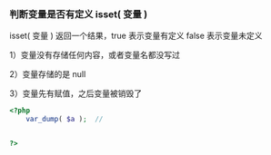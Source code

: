### 判断变量是否有定义   isset\( 变量 \)

isset\( 变量 \) 返回一个结果，true 表示变量有定义  false 表示变量未定义

1）变量没有存储任何内容，或者变量名都没写过

2）变量存储的是 null

3）变量先有赋值，之后变量被销毁了

```php
<?php
    var_dump( $a );  // 


?>
```



